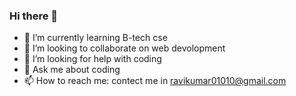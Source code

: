 ### Hi there 👋

- 🌱 I’m currently learning B-tech cse
- 👯 I’m looking to collaborate on web devolopment
- 🤔 I’m looking for help with coding
- 💬 Ask me about coding
- 📫 How to reach me: contect me in ravikumar01010@gmail.com

